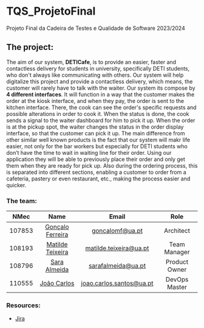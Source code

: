 # TQS_ProjetoFinal
Projeto Final da Cadeira de Testes e Qualidade de Software 2023/2024

## The project:
The aim of our system, **DETICafe**,  is to provide an easier, faster and contactless delivery for students in
university, specifically DETI students, who don't always like communicating with others.
Our system will help digitalize this project and provide a contactless delivery, which means, the customer
will rarely have to talk with the waiter.
Our system its compose by **4 different interfaces**. It will function in a way that the customer makes the order at the kiosk interface, and when they pay, the order is sent to the kitchen interface. There, the cook can see the order's specific requests and possible alterations in order to cook it. When the status is done, the cook sends a signal to
the waiter dashboard for him to pick it up. When the order is at the pickup spot, the waiter changes the
status in the order display interface, so that the customer can pick it up.
The main difference from other similar well known products is the fact that our system will makr
life easier, not only for the bar workers but especially for DETI students who don’t have the time to wait
in waiting line for their order. Using our application they will be able to previously place their order and
only get them when they are ready for pick up. Also during the ordering process, this is separated into
different sections, enabling a customer to order from a cafeteria, pastery or even restaurant, etc., making
the process easier and quicker.

### The team:
|NMec|Name|Email|Role|
|:-:|:-:|:-:|:-:|
|107853|[Gonçalo Ferreira](https://github.com/goncalomf20)|goncalomf@ua.pt|Architect|
|108193|[Matilde Teixeira](https://github.com/matildetex)|matilde.teixeira@ua.pt|Team Manager|
|108796|[Sara Almeida](https://github.com/SardinhaAlmeida)|sarafalmeida@ua.pt|Product Owner|
|110555|[João Carlos](https://github.com/JotaCLS)|joao.carlos.santos@ua.pt|DevOps Master|


### Resources:
 - [Jira](https://tqs-finalproject2024.atlassian.net/jira/software/projects/TF/boards/2/backlog)